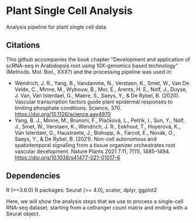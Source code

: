 # Plant Single Cell Analysis
Analysis pipeline for plant single cell data

## Citations
This github accompanies the book chapter "Development and application of scRNA-seq in Arabidopsis root using 10X-genomics based technology" (Methods. Mol. Biol., XXX?) and the processing pipeline was used in:
- Wendrich, J. R., Yang, B., Vandamme, N., Verstaen, K., Smet, W., Van De Velde, C., Minne, M., Wybouw, B., Mor, E., Arents, H. E., Nolf, J., Duyse, J. Van, Van Isterdael, G., Maere, S., Saeys, Y., & De Rybel, B. (2020). Vascular transcription factors guide plant epidermal responses to limiting phosphate conditions. Science, 370. https://doi.org/10.1126/science.aay4970
- Yang, B. J., Minne, M., Brunoni, F., Plačková, L., Petřík, I., Sun, Y., Nolf, J., Smet, W., Verstaen, K., Wendrich, J. R., Eekhout, T., Hoyerová, K., Van Isterdael, G., Haustraete, J., Bishopp, A., Farcot, E., Novák, O., Saeys, Y., & De Rybel, B. (2021). Non-cell autonomous and spatiotemporal signalling from a tissue organizer orchestrates root vascular development. Nature Plants 2021 7:11, 7(11), 1485–1494. https://doi.org/10.1038/s41477-021-01017-6

## Dependencies

R (>=3.6.0)
R packages: Seurat (>= 4.0), scater, dplyr, ggplot2


Here, we will show the analysis steps that we use to process a single-cell RNA-seq dataset, starting from a cellranger count matrix and ending with a Seurat object.
